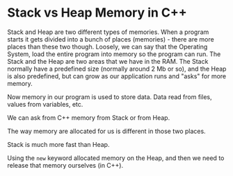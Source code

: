 # Stack vs Heap Memory in C++

Stack and Heap are two different types of memories.
When a program starts it gets divided into a bunch of places (memories) - there are more places than these two though.
Loosely, we can say that the Operating System, load the entire program into memory so the program can run.
The Stack and the Heap are two areas that we have in the RAM.
The Stack normally have a predefined size (normally around 2 Mb or so), and the Heap is also predefined, but can grow as our application runs and "asks" for more memory.

Now memory in our program is used to store data. Data read from files, values from variables, etc.

We can ask from C++ memory from Stack or from Heap.

The way memory are allocated for us is different in those two places.

Stack is much more fast than Heap.

Using the ```new``` keyword allocated memory on the Heap, and then we need to release that memory ourselves (in C++).